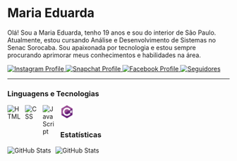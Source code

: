 #   Maria Eduarda

Olá! Sou a Maria Eduarda, tenho 19 anos e sou do interior de São Paulo. Atualmente, estou cursando Análise e Desenvolvimento de Sistemas no Senac Sorocaba. Sou apaixonada por tecnologia e estou sempre procurando aprimorar meus conhecimentos e habilidades na área.


<p align="left">
    <a href="https://www.instagram.com/maduaperes/">
        <img 
            alt="Instagram Profile" 
            title="Siga-me no instagram" 
            src="https://img.shields.io/badge/Instagram-E4405F?style=for-the-badge&logo=instagram&logoColor=white"
        />
     </a>
    <a href="https://snapchat.com/t/uNpxSjK7">
        <img 
            alt="Snapchat Profile" 
            title="Siga-me no Snapchat" 
            src="https://img.shields.io/badge/Snapchat-FFFC00?style=for-the-badge&logo=snapchat&logoColor=white"
        />
    </a> 
    <a href="https://www.facebook.com/profile.php?id=61552514643751">
        <img 
            alt="Facebook Profile" 
            title="Siga-me no Facebook" 
            src="https://img.shields.io/badge/Facebook-1877F2?style=for-the-badge&logo=facebook&logoColor=white"
        />
    </a>
    <a href="https://github.com/maduaperes?tab=followers">
        <img 
            alt="Seguidores" 
            title="Siga-me no GitHub" 
            src="https://custom-icon-badges.demolab.com/github/followers/maduaperes?color=236ad3&labelColor=1155ba&style=for-the-badge&logo=github&label=Seguidores&logoColor=white"
        />
    </a>
</p>

---

###  Linguagens e Tecnologias

<img 
    align="left" 
    alt="HTML"
    title="HTML" 
    width="30px" 
    style="padding-right: 10px;" 
    src="https://cdn.jsdelivr.net/gh/devicons/devicon@latest/icons/html5/html5-original.svg" 
/>
<img 
    align="left" 
    alt="CSS" 
    title="CSS"
    width="30px" 
    style="padding-right: 10px;" 
    src="https://cdn.jsdelivr.net/gh/devicons/devicon@latest/icons/css3/css3-original.svg" 
/>
<img 
    align="left" 
    alt="JavaScript" 
    title="JavaScript"
    width="30px" 
    style="padding-right: 10px;" 
    src="https://cdn.jsdelivr.net/gh/devicons/devicon@latest/icons/javascript/javascript-original.svg" 
/>
<img 
    align="left" 
    alt="Csharp" 
    title="Csharp"
    width="30px" 
    style="padding-right: 10px;" 
    src="https://raw.githubusercontent.com/devicons/devicon/master/icons/csharp/csharp-original.svg" 
/>

<br/>
<br/>

###  Estatísticas

<p>
  <img 
    align="left" 
    alt="GitHub Stats" 
    height="200" 
    style="padding-right: 10px;" 
    src="https://github-readme-stats.vercel.app/api?username=maduaperes&show_icons=true&theme=dracula&include_all_commits=true&locale=pt-br" 
  />

<img 
      align="left" 
      alt="GitHub Stats" 
      height="144" 
      src="https://github-readme-stats.vercel.app/api/top-langs/?username=maduaperes&theme=dracula&layout=compact&custom_title=Tecnologias&langs_count=9" 
  />

</p>
